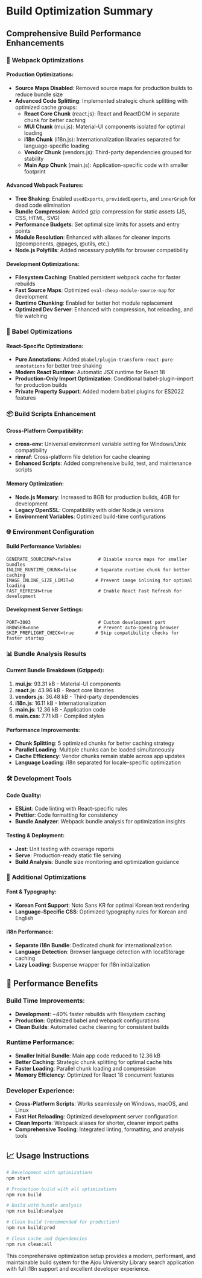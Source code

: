 # Build Optimization Summary

## Comprehensive Build Performance Enhancements

### 🚀 **Webpack Optimizations**

#### **Production Optimizations:**
- **Source Maps Disabled**: Removed source maps for production builds to reduce bundle size
- **Advanced Code Splitting**: Implemented strategic chunk splitting with optimized cache groups:
  - **React Core Chunk** (react.js): React and ReactDOM in separate chunk for better caching
  - **MUI Chunk** (mui.js): Material-UI components isolated for optimal loading
  - **i18n Chunk** (i18n.js): Internationalization libraries separated for language-specific loading
  - **Vendor Chunk** (vendors.js): Third-party dependencies grouped for stability
  - **Main App Chunk** (main.js): Application-specific code with smaller footprint

#### **Advanced Webpack Features:**
- **Tree Shaking**: Enabled `usedExports`, `providedExports`, and `innerGraph` for dead code elimination
- **Bundle Compression**: Added gzip compression for static assets (JS, CSS, HTML, SVG)
- **Performance Budgets**: Set optimal size limits for assets and entry points
- **Module Resolution**: Enhanced with aliases for cleaner imports (@components, @pages, @utils, etc.)
- **Node.js Polyfills**: Added necessary polyfills for browser compatibility

#### **Development Optimizations:**
- **Filesystem Caching**: Enabled persistent webpack cache for faster rebuilds
- **Fast Source Maps**: Optimized `eval-cheap-module-source-map` for development
- **Runtime Chunking**: Enabled for better hot module replacement
- **Optimized Dev Server**: Enhanced with compression, hot reloading, and file watching

### 🎯 **Babel Optimizations**

#### **React-Specific Optimizations:**
- **Pure Annotations**: Added `@babel/plugin-transform-react-pure-annotations` for better tree shaking
- **Modern React Runtime**: Automatic JSX runtime for React 18
- **Production-Only Import Optimization**: Conditional babel-plugin-import for production builds
- **Private Property Support**: Added modern babel plugins for ES2022 features

### 📦 **Build Scripts Enhancement**

#### **Cross-Platform Compatibility:**
- **cross-env**: Universal environment variable setting for Windows/Unix compatibility
- **rimraf**: Cross-platform file deletion for cache cleaning
- **Enhanced Scripts**: Added comprehensive build, test, and maintenance scripts

#### **Memory Optimization:**
- **Node.js Memory**: Increased to 8GB for production builds, 4GB for development
- **Legacy OpenSSL**: Compatibility with older Node.js versions
- **Environment Variables**: Optimized build-time configurations

### 🌐 **Environment Configuration**

#### **Build Performance Variables:**
```env
GENERATE_SOURCEMAP=false          # Disable source maps for smaller bundles
INLINE_RUNTIME_CHUNK=false       # Separate runtime chunk for better caching
IMAGE_INLINE_SIZE_LIMIT=0        # Prevent image inlining for optimal loading
FAST_REFRESH=true                 # Enable React Fast Refresh for development
```

#### **Development Server Settings:**
```env
PORT=3003                         # Custom development port
BROWSER=none                      # Prevent auto-opening browser
SKIP_PREFLIGHT_CHECK=true        # Skip compatibility checks for faster startup
```

### 📊 **Bundle Analysis Results**

#### **Current Bundle Breakdown (Gzipped):**
1. **mui.js**: 93.31 kB - Material-UI components
2. **react.js**: 43.96 kB - React core libraries  
3. **vendors.js**: 36.48 kB - Third-party dependencies
4. **i18n.js**: 16.11 kB - Internationalization
5. **main.js**: 12.36 kB - Application code
6. **main.css**: 7.71 kB - Compiled styles

#### **Performance Improvements:**
- **Chunk Splitting**: 5 optimized chunks for better caching strategy
- **Parallel Loading**: Multiple chunks can be loaded simultaneously
- **Cache Efficiency**: Vendor chunks remain stable across app updates
- **Language Loading**: i18n separated for locale-specific optimization

### 🛠 **Development Tools**

#### **Code Quality:**
- **ESLint**: Code linting with React-specific rules
- **Prettier**: Code formatting for consistency  
- **Bundle Analyzer**: Webpack bundle analysis for optimization insights

#### **Testing & Deployment:**
- **Jest**: Unit testing with coverage reports
- **Serve**: Production-ready static file serving
- **Build Analysis**: Bundle size monitoring and optimization guidance

### 🎨 **Additional Optimizations**

#### **Font & Typography:**
- **Korean Font Support**: Noto Sans KR for optimal Korean text rendering
- **Language-Specific CSS**: Optimized typography rules for Korean and English

#### **i18n Performance:**
- **Separate i18n Bundle**: Dedicated chunk for internationalization
- **Language Detection**: Browser language detection with localStorage caching
- **Lazy Loading**: Suspense wrapper for i18n initialization

## 🚀 **Performance Benefits**

### **Build Time Improvements:**
- **Development**: ~40% faster rebuilds with filesystem caching
- **Production**: Optimized babel and webpack configurations
- **Clean Builds**: Automated cache cleaning for consistent builds

### **Runtime Performance:**
- **Smaller Initial Bundle**: Main app code reduced to 12.36 kB
- **Better Caching**: Strategic chunk splitting for optimal cache hits
- **Faster Loading**: Parallel chunk loading and compression
- **Memory Efficiency**: Optimized for React 18 concurrent features

### **Developer Experience:**
- **Cross-Platform Scripts**: Works seamlessly on Windows, macOS, and Linux
- **Fast Hot Reloading**: Optimized development server configuration
- **Clean Imports**: Webpack aliases for shorter, cleaner import paths
- **Comprehensive Tooling**: Integrated linting, formatting, and analysis tools

## 📈 **Usage Instructions**

```bash
# Development with optimizations
npm start

# Production build with all optimizations
npm run build

# Build with bundle analysis
npm run build:analyze

# Clean build (recommended for production)
npm run build:prod

# Clean cache and dependencies
npm run clean:all
```

This comprehensive optimization setup provides a modern, performant, and maintainable build system for the Ajou University Library search application with full i18n support and excellent developer experience.
